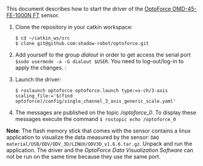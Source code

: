 This document describes how to start the driver of the [OptoForce OMD-45-FE-1000N FT](http://optoforce.com/3dsensor/) sensor.

 1. Clone the repository in your catkin workspace:

	```
	$ cd ~/catkin_ws/src
	$ clone git@github.com:shadow-robot/optoforce.git
	```
 2. Add yourself to the group *dialout* in order to get access the serial port `$sudo usermode -a -G dialout $USER`. You need to log-out/log-in to apply the changes. :
 
 3. Launch the driver:
	
	```
	$ roslaunch optoforce optoforce.launch type:=s-ch/3-axis scaling_file:='$(find optoforce)/config/single_channel_3_axis_generic_scale.yaml'
	```
 4. The messages are published on the topic */optoforce_0*. To display these messages execute the command `$ rostopic echo /optoforce_0`
 
 **Note**: 
	 The flash memory stick that comes with the sensor contains a linux application to visualize the data measured by the sensor: `DAQ material/USB/ODV/ODV_3D/LINUX/ODV3D_v1.6.6.tar.gz`. Unpack and run the application. The driver and the *OptoForce Data Visualization Software* can not be run on the same time because they use the same port.
